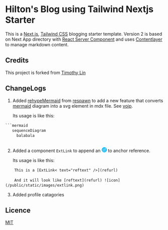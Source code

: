 
# Hilton's Blog using Tailwind Nextjs Starter

This is a [Next.js](https://nextjs.org/), [Tailwind CSS](https://tailwindcss.com/) blogging starter template. Version 2 is based on Next App directory with [React Server Component](https://nextjs.org/docs/getting-started/react-essentials#server-components) and uses [Contentlayer](https://www.contentlayer.dev/) to manage markdown content.


## Credits

This project is forked from [Timothy Lin](https://www.timlrx.com)

## ChangeLogs

1. Added [rehypeMermaid](https://github.com/natikgadzhi/respawn-io/blob/main/lib/rehypeMermaid.ts) from [respawn](https://github.com/natikgadzhi/respawn-io) to add a new feature that converts [mermaid](https://mermaid.js.org/) diagram into a svg element in mdx file. See [voip](https://hiltonchiang.github.io/blog/voip).

    Its usage is like this:

```
```mermaid
   sequenceDiagram
     balabala
    
```

2. Added a component `ExtLink` to append an ![icon](/public/static/images/extlink.png) to anchor reference.

    Its usage is like this:

```
    This is a [ExtLink< text="reftext" />](refurl)

    And it will look like [reftext](refurl) ![icon](/public/static/images/extlink.png)
```


3. Added profile catagories


## Licence

[MIT](https://github.com/timlrx/tailwind-nextjs-starter-blog/blob/main/LICENSE) 
